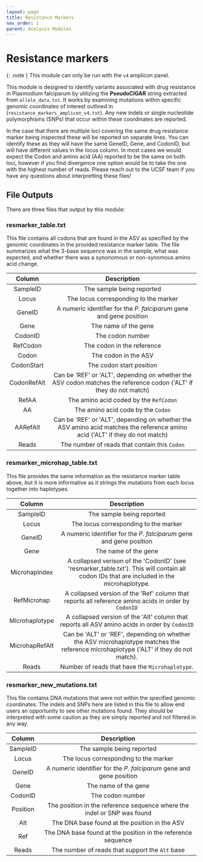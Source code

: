 ```yaml
---
layout: page
title: Resistance Markers
nav_order: 1
parent: Analysis Modules
---
```


# Resistance markers

{: .note }
This module can only be run with the `v4` amplicon panel.

This module is designed to identify variants associated with drug resistance in Plasmodium falciparum by utilizing the **PseudoCIGAR** string extracted from `allele_data.txt`. It works by examining mutations within specific genomic coordinates of interest outlined in (`resistance_markers_amplicon_v4.txt`). Any new indels or single nucleotide polymorphisms (SNPs) that occur within these coordinates are reported. 

In the case that there are multiple loci covering the same drug resistance marker being inspected these will be reported on separate lines. You can identify these as they will have the same GeneID, Gene, and CodonID, but will have different values in the locus column. In most cases we would expect the Codon and amino acid (AA) reported to be the same on both loci, however if you find divergence one option would be to take the one with the highest number of reads. Please reach out to the UCSF team if you have any questions about interpretting these files!  

## File Outputs

There are three files that output by this module:

### resmarker_table.txt

This file contains all codons that are found in the ASV as specified by the genomic coordinates in the provided resistance marker table. The file summarizes what the 3-base sequence was in the sample, what was expected, and whether there was a synonomous or non-synomous amino acid change.

|Column|Description|
|:--:|:--:|
|SampleID|The sample being reported|
|Locus|The locus corresponding to the marker|
|GeneID|A numeric identifier for the *P. falciparum* gene and gene position|
|Gene|The name of the gene|
|CodonID|The codon number|
|RefCodon|The codon in the reference|
|Codon|The codon in the ASV|
|CodonStart|The codon start position|
|CodonRefAlt|Can be 'REF' or 'ALT', depending on whether the ASV codon matches the reference codon ('ALT' if they do not match)|
|RefAA|The amino acid coded by the `RefCodon`|
|AA|The amino acid code by the `Codon`|
|AARefAlt|Can be 'REF' or 'ALT', depending on whether the ASV amino acid matches the reference amino acid ('ALT' if they do not match)|
|Reads|The number of reads that contain this `Codon`|


### resmarker_microhap_table.txt

This file provides the same information as the resistance marker table above, but it is more informative as it strings the mutations from each locus together into haplotypes. 

|Column|Description|
|:--:|:--:|
|SampleID|The sample being reported|
|Locus|The locus corresponding to the marker|
|GeneID|A numeric identifier for the *P. falciparum* gene and gene position|
|Gene|The name of the gene|
|MicrohapIndex|A collapsed verison of the 'CodonID' (see 'resmarker_table.txt'). This will contain all codon IDs that are included in the microhaplotype.|
|RefMicrohap|A collapsed version of the 'Ref' column that reports all reference amino acids in order by `CodonID`|
|Microhaplotype|A collapsed version of the 'Alt' column that reports all ASV amino acids in order by `CodonID`|
|MicrohapRefAlt|Can be 'ALT' or 'REF', depending on whether the ASV microhaplotype matches the reference microhaplotype ('ALT' if they do not match).|
|Reads|Number of reads that have the `Microhaplotype`.|

### resmarker_new_mutations.txt

This file contains DNA mutations that were not within the specified genomic coordinates. The indels and SNPs here are listed in this file to allow end users an opportunity to see other mutations found. They should be interpreted with some caution as they are simply reported and not filtered in any way. 

|Column|Description|
|:--:|:--:|
|SampleID|The sample being reported|
|Locus|The locus corresponding to the marker|
|GeneID|A numeric identifier for the *P. falciparum* gene and gene position|
|Gene|The name of the gene|
|CodonID|The codon number|
|Position|The position in the reference sequence where the indel or SNP was found|
|Alt|The DNA base found at the position in the ASV|
|Ref|The DNA base found at the position in the reference sequence|
|Reads|The number of reads that support the `Alt` base|

[jekyll-organization]: https://github.com/EPPIcenter

